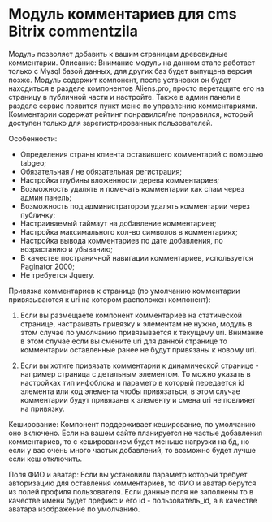 # Модуль комментариев для cms Bitrix commentzila
Модуль позволяет добавить к вашим страницам древовидные комментарии.
Описание:
Внимание модуль на данном этапе работает только с Mysql базой данных, для других баз будет выпущена версия позже.
Модуль содержит компонент, после установки он будет находиться в разделе компонентов Aliens.pro, просто перетащите его на страницу в публичной части и настройте.
Также в админ панели в разделе сервис появится пункт меню по управлению комментариями.
Комментарии содержат рейтинг понравился/не понравился, который доступен только для зарегистрированных пользователей.

Особенности:
- Определения страны клиента оставившего комментарий c помощью tabgeo;
- Обязательная / не обязательная регистрация;
- Настройка глубины вложенности дерева комментариев;
- Возможность удалять и помечать комментарии как спам через админ панель;
- Возможность под администратором удалять комментарии через публичку;
- Настраиваемый таймаут на добавление комментариев;
- Настройка максимального кол-во символов в комментариях;
- Настройка вывода комментариев по дате добавления, по возрастанию и убыванию;
- В качестве постраничной навигации комментариев, используется Paginator 2000;
- Не требуется Jquery.

Привязка комментариев к странице (по умолчанию комментарии привязываются к uri на котором расположен компонент):

1) Если вы размещаете компонент комментариев на статической странице, настраивать привязку к элементам не нужно, модуль в этом случае по умолчанию привязывается к текущему uri. Внимание в этом случае если вы смените uri для данной странице то комментарии оставленные ранее не будут привязаны к новому uri.

2) Если вы хотите привязать комментарии к динамической странице - например страница с детальным элементом. То можно указать в настройках тип инфоблока и параметр в который передается id элемента или код элемента чтобы привязаться, в этом случае комментарии будут привязаны к элементу и смена uri не повлияет на привязку.

Кеширование:
Компонент поддерживает кеширование, по умолчанию оно включено. Если на вашем сайте планируется не частые добавления комментариев, то с кешированием будет меньше нагрузки на бд, но если у вас очень много частых добавлений, то возможно будет лучше если кеш отключить.

Поля ФИО и аватар:
Если вы установили параметр который требует авторизацию для оставления комментариев, то ФИО и аватар берутся из полей профиля пользователя. Если данные поля не заполнены то в качестве имени будет префикс и его id - пользователь_id, а в качестве аватара изображение по умолчанию.

